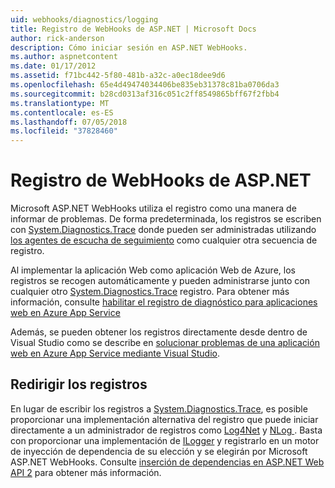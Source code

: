 ```yaml
---
uid: webhooks/diagnostics/logging
title: Registro de WebHooks de ASP.NET | Microsoft Docs
author: rick-anderson
description: Cómo iniciar sesión en ASP.NET WebHooks.
ms.author: aspnetcontent
ms.date: 01/17/2012
ms.assetid: f71bc442-5f80-481b-a32c-a0ec18dee9d6
ms.openlocfilehash: 65e4d49474034406be835eb31378c81ba0706da3
ms.sourcegitcommit: b28cd0313af316c051c2ff8549865bff67f2fbb4
ms.translationtype: MT
ms.contentlocale: es-ES
ms.lasthandoff: 07/05/2018
ms.locfileid: "37828460"
---
```

# <a name="aspnet-webhooks-logging"></a>Registro de WebHooks de ASP.NET

Microsoft ASP.NET WebHooks utiliza el registro como una manera de informar de problemas. De forma predeterminada, los registros se escriben con [System.Diagnostics.Trace](https://msdn.microsoft.com/library/system.diagnostics.trace) donde pueden ser administradas utilizando [los agentes de escucha de seguimiento](https://msdn.microsoft.com/library/system.diagnostics.tracelistener.aspx) como cualquier otra secuencia de registro.

Al implementar la aplicación Web como aplicación Web de Azure, los registros se recogen automáticamente y pueden administrarse junto con cualquier otro [System.Diagnostics.Trace](https://msdn.microsoft.com/library/system.diagnostics.trace) registro. Para obtener más información, consulte [habilitar el registro de diagnóstico para aplicaciones web en Azure App Service](https://azure.microsoft.com/documentation/articles/web-sites-enable-diagnostic-log/)

Además, se pueden obtener los registros directamente desde dentro de Visual Studio como se describe en [solucionar problemas de una aplicación web en Azure App Service mediante Visual Studio](https://azure.microsoft.com/documentation/articles/web-sites-dotnet-troubleshoot-visual-studio/#webserverlogs).

## <a name="redirecting-logs"></a>Redirigir los registros

En lugar de escribir los registros a [System.Diagnostics.Trace](https://msdn.microsoft.com/library/system.diagnostics.trace), es posible proporcionar una implementación alternativa del registro que puede iniciar directamente a un administrador de registros como [Log4Net](http://logging.apache.org/log4net/) y [NLog ](http://nlog-project.org/). Basta con proporcionar una implementación de [ILogger](https://github.com/aspnet/WebHooks/blob/master/src/Microsoft.AspNet.WebHooks.Common/Diagnostics/ILogger.cs) y registrarlo en un motor de inyección de dependencia de su elección y se elegirán por Microsoft ASP.NET WebHooks. Consulte [inserción de dependencias en ASP.NET Web API 2](https://www.asp.net/web-api/overview/advanced/dependency-injection) para obtener más información.
